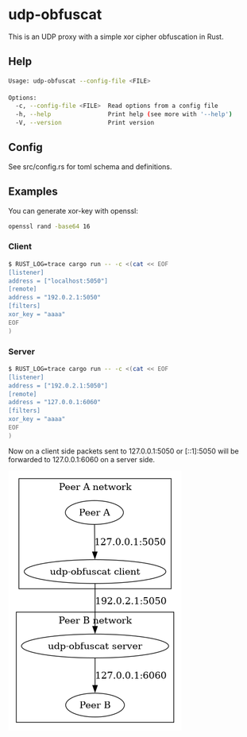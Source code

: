# udp-obfuscat

This is an UDP proxy with a simple xor cipher obfuscation in Rust.

## Help

```bash
Usage: udp-obfuscat --config-file <FILE>

Options:
  -c, --config-file <FILE>  Read options from a config file
  -h, --help                Print help (see more with '--help')
  -V, --version             Print version
```

## Config

See src/config.rs for toml schema and definitions.

## Examples

You can generate xor-key with openssl:

```bash
openssl rand -base64 16
```

### Client

```bash
$ RUST_LOG=trace cargo run -- -c <(cat << EOF
[listener]
address = ["localhost:5050"]
[remote]
address = "192.0.2.1:5050"
[filters]
xor_key = "aaaa"
EOF
)
```

### Server

```bash
$ RUST_LOG=trace cargo run -- -c <(cat << EOF
[listener]
address = ["192.0.2.1:5050"]
[remote]
address = "127.0.0.1:6060"
[filters]
xor_key = "aaaa"
EOF
)
```

Now on a client side packets sent to 127.0.0.1:5050 or [::1]:5050 will be
forwarded to 127.0.0.1:6060 on a server side.

![Diagram](diagram.png)
